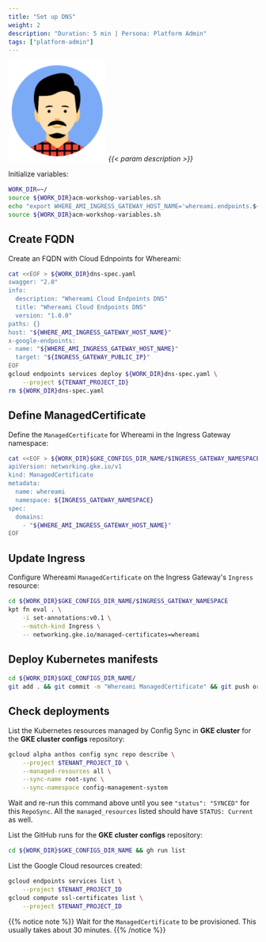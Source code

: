 ```yaml
---
title: "Set up DNS"
weight: 2
description: "Duration: 5 min | Persona: Platform Admin"
tags: ["platform-admin"]
---
```

![Platform Admin](/images/platform-admin.png)
_{{< param description >}}_

Initialize variables:
```Bash
WORK_DIR=~/
source ${WORK_DIR}acm-workshop-variables.sh
echo "export WHERE_AMI_INGRESS_GATEWAY_HOST_NAME='whereami.endpoints.${TENANT_PROJECT_ID}.cloud.goog'" >> ${WORK_DIR}acm-workshop-variables.sh
source ${WORK_DIR}acm-workshop-variables.sh
```

## Create FQDN

Create an FQDN with Cloud Ednpoints for Whereami:
```Bash
cat <<EOF > ${WORK_DIR}dns-spec.yaml
swagger: "2.0"
info:
  description: "Whereami Cloud Endpoints DNS"
  title: "Whereami Cloud Endpoints DNS"
  version: "1.0.0"
paths: {}
host: "${WHERE_AMI_INGRESS_GATEWAY_HOST_NAME}"
x-google-endpoints:
- name: "${WHERE_AMI_INGRESS_GATEWAY_HOST_NAME}"
  target: "${INGRESS_GATEWAY_PUBLIC_IP}"
EOF
gcloud endpoints services deploy ${WORK_DIR}dns-spec.yaml \
    --project ${TENANT_PROJECT_ID}
rm ${WORK_DIR}dns-spec.yaml
```

## Define ManagedCertificate

Define the `ManagedCertificate` for Whereami in the Ingress Gateway namespace:
```Bash
cat <<EOF > ${WORK_DIR}$GKE_CONFIGS_DIR_NAME/$INGRESS_GATEWAY_NAMESPACE/managedcertificate-whereami.yaml
apiVersion: networking.gke.io/v1
kind: ManagedCertificate
metadata:
  name: whereami
  namespace: ${INGRESS_GATEWAY_NAMESPACE}
spec:
  domains:
    - "${WHERE_AMI_INGRESS_GATEWAY_HOST_NAME}"
EOF
```

## Update Ingress

Configure Whereami `ManagedCertificate` on the Ingress Gateway's `Ingress` resource:
```Bash
cd ${WORK_DIR}$GKE_CONFIGS_DIR_NAME/$INGRESS_GATEWAY_NAMESPACE
kpt fn eval . \
    -i set-annotations:v0.1 \
    --match-kind Ingress \
    -- networking.gke.io/managed-certificates=whereami
```

## Deploy Kubernetes manifests

```Bash
cd ${WORK_DIR}$GKE_CONFIGS_DIR_NAME/
git add . && git commit -m "Whereami ManagedCertificate" && git push origin main
```

## Check deployments

List the Kubernetes resources managed by Config Sync in **GKE cluster** for the **GKE cluster configs** repository:
```Bash
gcloud alpha anthos config sync repo describe \
    --project $TENANT_PROJECT_ID \
    --managed-resources all \
    --sync-name root-sync \
    --sync-namespace config-management-system
```
Wait and re-run this command above until you see `"status": "SYNCED"` for this `RepoSync`. All the `managed_resources` listed should have `STATUS: Current` as well.

List the GitHub runs for the **GKE cluster configs** repository:
```Bash
cd ${WORK_DIR}$GKE_CONFIGS_DIR_NAME && gh run list
```

List the Google Cloud resources created:
```Bash
gcloud endpoints services list \
    --project $TENANT_PROJECT_ID
gcloud compute ssl-certificates list \
    --project $TENANT_PROJECT_ID
```
{{% notice note %}}
Wait for the `ManagedCertificate` to be provisioned. This usually takes about 30 minutes.
{{% /notice %}}